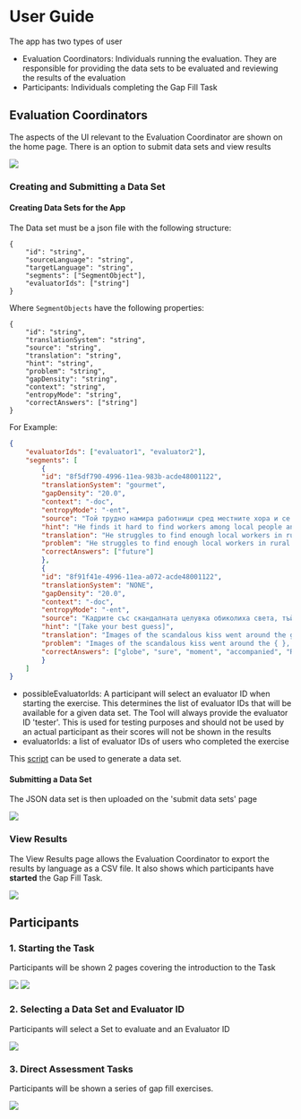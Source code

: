 # User Guide

The app has two types of user 

- Evaluation Coordinators: Individuals running the evaluation. They are responsible for providing the data sets to be evaluated and reviewing the results of the evaluation
- Participants: Individuals completing the Gap Fill Task

## Evaluation Coordinators

The aspects of the UI relevant to the Evaluation Coordinator are shown on the home page. There is an option to submit data sets and view results

![](./images/evaluationCoordinator.png)

### Creating and Submitting a Data Set

#### Creating Data Sets for the App

The Data set must be a json file with the following structure:

```
{
    "id": "string",
    "sourceLanguage": "string",
    "targetLanguage": "string",
    "segments": ["SegmentObject"],
    "evaluatorIds": ["string"]
}
```

Where `SegmentObjects` have the following properties:

```
{
    "id": "string",
    "translationSystem": "string",
    "source": "string",
    "translation": "string",
    "hint": "string",
    "problem": "string",
    "gapDensity": "string",
    "context": "string",
    "entropyMode": "string",
    "correctAnswers": ["string"]
}
```

For Example:

```json
{
    "evaluatorIds": ["evaluator1", "evaluator2"],
    "segments": [
        {
        "id": "8f5df790-4996-11ea-983b-acde48001122",
        "translationSystem": "gourmet",
        "gapDensity": "20.0",
        "context": "-doc",
        "entropyMode": "-ent",
        "source": "Той трудно намира работници сред местните хора и се тревожи за бъдещето.",
        "hint": "He finds it hard to find workers among local people and worries about the future.",
        "translation": "He struggles to find enough local workers in rural Scotland to work in the field and is worried about the future.",
        "problem": "He struggles to find enough local workers in rural Scotland to work in the field and is worried about the { }.",
        "correctAnswers": ["future"]
        },
        {
        "id": "8f91f41e-4996-11ea-a072-acde48001122",
        "translationSystem": "NONE",
        "gapDensity": "20.0",
        "context": "-doc",
        "entropyMode": "-ent",
        "source": "Кадрите със скандалната целувка обиколиха света, тъй като музикантите споделиха в Инстаграм снимката с думите: 'Русия, обичаме те'.",
        "hint": "[Take your best guess]",
        "translation": "Images of the scandalous kiss went around the globe, with the group making sure they shared the moment on Instagram accompanied by the words: “Russia, we love you”.",
        "problem": "Images of the scandalous kiss went around the { }, with the group making { } they shared the { } on Instagram { } by the words: “{ }, we love you”.",
        "correctAnswers": ["globe", "sure", "moment", "accompanied", "Russia"]
        }
    ]
}
```

- possibleEvaluatorIds: A participant will select an evaluator ID when starting the exercise. This determines the list of evaluator IDs that will be available for a given data set. The Tool will always provide the evaluator ID 'tester'. This is used for testing purposes and should not be used by an actual participant as their scores will not be shown in the results
- evaluatorIds: a list of evaluator IDs of users who completed the exercise

This [script](https://gitlab.com/mlforcada/bbc-dw-gf) can be used to generate a data set.

#### Submitting a Data Set

The JSON data set is then uploaded on the 'submit data sets' page

![](./images/submitDataset.png)

### View Results

The View Results page allows the Evaluation Coordinator to export the results by language as a CSV file. It also shows which participants have **started** the Gap Fill Task.

![](./images/exportData.png)

## Participants

### 1. Starting the Task

Participants will be shown 2 pages covering the introduction to the Task

![](./images/index.png)
![](./images/furtherInfo.png)

### 2. Selecting a Data Set and Evaluator ID

Participants will select a Set to evaluate and an Evaluator ID

![](./images/idSelection.png)

### 3. Direct Assessment Tasks

Participants will be shown a series of gap fill exercises.

![](./images/gapFill.png)

